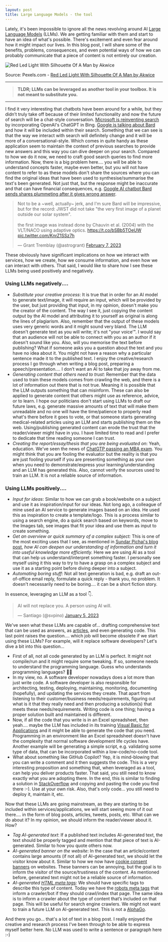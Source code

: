 ```yaml
---
layout: post
title: Large Language Models - the tool
---
```



Lately, it's been impossible to ignore all the news revolving around AI [Large Language Models](https://en.wikipedia.org/wiki/Wikipedia:Large_language_models) (LLMs). We are getting familiar with them and start to have an idea of what's possible. There's excitement and even fear around how it might impact our lives. In this blog post, I will share some of the benefits, problems, consequences, and even potential ways of how we can probably communicate that a piece of content is not entirely our creation.

![Red Led Light With Silhouette Of A Man by Akwice](https://images.pexels.com/photos/3094799/pexels-photo-3094799.jpeg?auto=compress&cs=tinysrgb&w=1260&h=750&dpr=1)

Source: Pexels.com - [Red Led Light With Silhouette Of A Man by Akwice](https://www.pexels.com/photo/red-led-light-with-silhouette-of-a-man-3094799/)  

----
> **TLDR; LLMs can be leveraged as another tool in your toolbox. It is not meant to substitute you.** 
----

I find it very interesting that chatbots have been around for a while, but they didn’t truly take off because of their limited functionality and now the future of search will be a chat-style conversation. [Microsoft is reinventing search](https://blogs.microsoft.com/blog/2023/02/07/reinventing-search-with-a-new-ai-powered-microsoft-bing-and-edge-your-copilot-for-the-web/) by incorporating OpenAI's ChatGPT in Bing. [Google is talking about Bard](https://blog.google/technology/ai/bard-google-ai-search-updates/) and how it will be included within their search. Something that we can see is that the way we interact with search will definitely change and it will be more of a conversational-style. Which comes in quite handy as these application seem to maintain the context of previous searches to provide new answers and this way you can dive deeper on your search. Compared to how we do it now, we need to craft good search queries to find more information. Now, there is a big problem here.... you will be able to understand concepts faster, maybe even better, but you will not have content to refer to as these models don't share the sources where you can find the original ideas that have been used to synthesise/summarise the text's been generated. Not just that, but the response might be inaccurate and that can have financial consequences, e.g. [Google AI chatbot Bard sends shares plummeting after it gives wrong answer](https://www.theguardian.com/technology/2023/feb/09/google-ai-chatbot-bard-error-sends-shares-plummeting-in-battle-with-microsoft).

<blockquote class="twitter-tweet"><p lang="en" dir="ltr">Not to be a ~well, actually~ jerk, and I&#39;m sure Bard will be impressive, but for the record: JWST did not take &quot;the very first image of a planet outside our solar system&quot;. <br><br>the first image was instead done by Chauvin et al. (2004) with the VLT/NACO using adaptive optics. <a href="https://t.co/bSBb5TOeUW">https://t.co/bSBb5TOeUW</a> <a href="https://t.co/KnrZ1SSz7h">pic.twitter.com/KnrZ1SSz7h</a></p>&mdash; Grant Tremblay (@astrogrant) <a href="https://twitter.com/astrogrant/status/1623091683603918849?ref_src=twsrc%5Etfw">February 7, 2023</a></blockquote>

These obviously have significant implications on how we interact with services, how we create, how we consume information, and even how we can interact with others. That said, I would like to share how I see these LLMs being used positively and negatively.  

### Using LLMs negatively....

- _Substitute your creative process_: It is true that in order for an AI model to generate text/image, it will require an input, which will be provided by the user, but just providing that input, in my opinion, doesn't make you the creator of the content. The way I see it, just copying the content output by the AI model and attributing it to yourself as original is along the lines of plagiarism. Also, remember that the output of these models uses very generic words and it might sound very bland. The LLM doesn't generate text as you will write; it's not "your voice'". I would say that an audience will not be able to connect with you as an author if it doesn't sound like you. Also, will you memorise the text before publishing? What if someone asks you a question about the text and you have no idea about it. You might not have a reason why a particular sentence made it to the published text. I enjoy the creative/research process I go through when writing a blog post, preparing a speech/presentation…. I don’t want an AI to take that joy away from me.  
- _Generating content that others need to trust_: Remember that the data used to train these models comes from crawling the web, and there is a lot of information out there that is not true. Meaning it is possible that the LLM outputs something that can misinform. These can also be applied to generate content that others might use as reference, advice, or to learn. I hope our politicians don't start using LLMs to draft our future laws, e.g. generate massive amounts of text that will make them unreadable and no one will have the time/patience to properly read what's there before it goes to vote, or that someone starts generating medical-related articles using an LLM and starts publishing them on the web. Using/publishing generated content can erode the trust that the reader/viewer might have in you. I have limited time to read and I prefer to dedicate that time reading someone I can trust.
- _Creating the report/essay/thesis that you are being evaluated on_: Yeah, education. We've seen the news of [ChatGTP passing an MBA exam](https://interestingengineering.com/innovation/chatgpt-passes-wharton-business-schools-mba-exam-gets-a-b). You might think that you are fooling the evaluator but the reality is that you are just fooling yourself if you are presenting something as your own when you need to demonstrate/express your learning/understanding and an LLM has generated this. Also, cannot verify the sources used to train an LLM. It is not a reliable source of information.

### Using LLMs positively....

- *Input for ideas*: Similar to how we can grab a book/website on a subject and use it as inspiration/input for our ideas. Not long ago, a colleague of mine used an AI service to generate images based on an idea. He used this as inspiration to create a template/logo. This is a process similar to using a search engine, do a quick search based on keywords, move to the Images tab, see images that fit your idea and use them as input to create something.  
- *Get an overview or quick summary of a complex subject:* This is one of the most exciting uses that I see, as mentioned in [Sundar Pichai's blog post](https://blog.google/technology/ai/bard-google-ai-search-updates/), *how AI can deepen our understanding of information and turn it into useful knowledge more efficiently.* Here we are using AI as a tool that can help us understand/interpret something faster. I personally see myself using it this way to try to have a grasp on a complex subject and use it as a starting point before diving deeper into a subject.  
- *Automating boring stuff:* Not all text generation is bad, e.g. draft an out-of-office email reply, formulate a quick reply - thank you, no problem. It doesn't necessarily need to be boring.... it can be a short fiction story.  

In essence, leveraging an LLM as a tool 👇.

<blockquote
 class="twitter-tweet"><p lang="en" dir="ltr">AI will not 
replace you. A person using AI will.</p>&mdash; Santiago 
(@svpino) <a 
href="https://twitter.com/svpino/status/1610984481342771200?ref_src=twsrc%5Etfw">January
 5, 2023</a></blockquote>
 

We've seen what these LLMs are capable of... drafting comprehensive text that can be used as answers, as [articles](https://gizmodo.com/cnet-chatgpt-ai-articles-publish-for-months-1849976921), and even generating code. This last point raises the question.... which job will become obsolete if we start using these LLMs? For example, will it replace software developers? Let's dive a bit into this question...
- First of all, not all code generated by an LLM is perfect. It might not compile/run and it might require some tweaking. If so, someone needs to understand the programming language. Guess who understands programming languages? 🧑‍💻  
- In my view, no. A software developer nowadays does a lot more than just write code. A software developer is also responsible for architecting, testing, deploying, maintaining, monitoring, documenting (hopefully), and updating the services they create. That apart from listening to their customer/business needs/requirements, figuring out what is it that they really need and then producing a solution(s) that meets these needs/requirements. Writing code is one thing; having a proper solution built and maintained is different.  
- Now, if all the code that you write is in an Excel spreadsheet, then yeah.... maybe the LLM has included in its training [Visual Basic for Applications](https://learn.microsoft.com/en-us/office/vba/api/overview/excel/graph-visual-basic-reference) and it might be able to generate the code that you need. Programming in an environment like an Excel spreadsheet doesn't have the complexity that normal software development life cycles have. Another example will be generating a simple script, e.g. validating some type of data, that can be incorporated within a low-code/no-code tool.  
- What about something like GitHub Copilot? Yep, it is mind-blowing that you can write a comment and it then suggests the code. This is a very interesting proposition and something that, when leveraged as a tool, can help you deliver products faster. That said, you still need to know exactly what you are adopting there. In the end, this is similar to finding a solution in [StackOverflow](https://stackoverflow.com/) and copying and pasting the code you find there :-). Use at your own risk. Also, that's only code... you still need to deploy it, maintain it, etc.

Now that these LLMs are going mainstream, as they are starting to be included within services/applications, we will start seeing more of it out there.... in the form of blog posts, articles, tweets, posts, etc. What can we do about it? In my opinion, we should inform the reader/viewer about it. How?  
- _Tag AI-generated text_: If a published text includes AI-generated text, the text should be properly tagged and mention that that piece of text is AI-generated. Similar to how you quote others now.  
- _AI-generated banner on the website_: In the case that an article/content contains large amounts (if not all) of AI-generated text, we should let the visitor know about it. Similar to how we now have [cookie consent banners](https://gdpr.eu/cookies/) on websites. These banners can be annoying, but the goal is to inform the visitor of the source/trustiness of the content. As mentioned before, generated text might not be a reliable source of information.  
- _AI-generated [HTML meta tags](https://developer.mozilla.org/en-US/docs/Web/HTML/Element/meta)_: We should have specific tags to describe this type of content. Today we have the [robots meta tags](https://moz.com/learn/seo/robots-meta-directives) that inform a crawler/bot if they should crawl/index that page. The same idea is to inform a crawler about the type of content that’s included on that page. This will be useful for search engine crawlers. We might not want to train a future LLM on AI-generated text. This is not a [AlphaGo](https://www.deepmind.com/research/highlighted-research/alphago).  

And there you go... that's a lot of text in a blog post. I really enjoyed the creative and research process I've been through to be able to express myself better here. No LLM was used to write a sentence or paragraph here :-)
